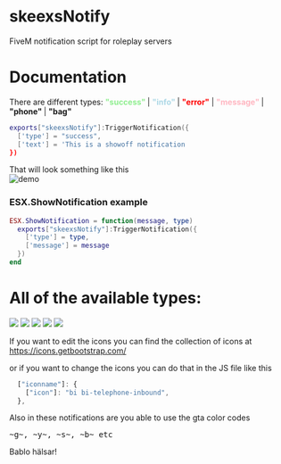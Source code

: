 # skeexsNotify
FiveM notification script for roleplay servers



<h1>Documentation</h1>

<p> There are different types: <b style="color: lightgreen">"success" </b> | <b style="color: lightblue">"info" </b> | <b style="color: red"> "error"</b> | <b style="color: lightpink"> "message" </b> | <b> "phone" </b> | <b> "bag" </b> </p>

```lua
exports["skeexsNotify"]:TriggerNotification({
  ['type'] = "success",
  ['text'] = 'This is a showoff notification
})
```

That will look something like this<br>
![demo](https://i.gyazo.com/d412326400f69df6452c838e4281c5a4.png)


<h3>ESX.ShowNotification example</h3>


```lua
ESX.ShowNotification = function(message, type)
  exports["skeexsNotify"]:TriggerNotification({
    ['type'] = type,
    ['message'] = message
  })
end
```

<h1>All of the available types:</h1>
<img src="https://i.gyazo.com/8a634e691a9c855d5cfcfdcbbf14739a.png">
<img src="https://i.gyazo.com/126825fc098aeda710fba3a420d1e079.png"> 
<img src="https://i.gyazo.com/b5fe55c51c5d18e5d3435e1564245aad.png"> 
<img src="https://i.gyazo.com/8fdeb553ccdd1a3e95cf9e80b31055e3.png">
<img src="https://i.gyazo.com/bc24adf07a103ed1fb9c8dce70320a43.png">


If you want to edit the icons you can find the collection of icons at <br>
https://icons.getbootstrap.com/

or if you want to change the icons you can do that in the JS file like this <br>

```js
  ["iconname"]: {
    ["icon"]: "bi bi-telephone-inbound",
  },
```

Also in these notifications are you able to use the gta color codes<br>
<pre>~g~, ~y~, ~s~, ~b~ etc</pre>

Bablo hälsar!
